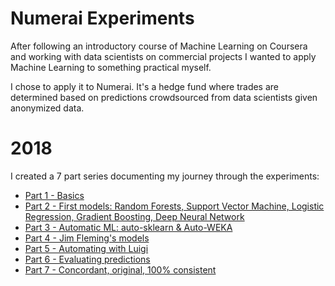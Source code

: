 # Numerai Experiments

After following an introductory course of Machine Learning on Coursera and working with data scientists on commercial projects I wanted to apply Machine Learning to something practical myself.

I chose to apply it to Numerai. It's a hedge fund where trades are determined based on predictions crowdsourced from data scientists given anonymized data.


# 2018

I created a 7 part series documenting my journey through the experiments:

* [Part 1 - Basics](docs/part1.html)
* [Part 2 - First models: Random Forests, Support Vector Machine, Logistic Regression, Gradient Boosting, Deep Neural Network](docs/part2.html)
* [Part 3 - Automatic ML: auto-sklearn & Auto-WEKA](docs/part3.html)
* [Part 4 - Jim Fleming's models](docs/part4.html)
* [Part 5 - Automating with Luigi](docs/part5.html)
* [Part 6 - Evaluating predictions](docs/part6.html)
* [Part 7 - Concordant, original, 100% consistent](docs/part7.html)
